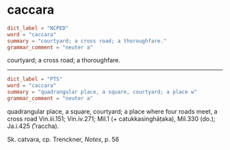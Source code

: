 # caccara

``` toml
dict_label = "NCPED"
word = "caccara"
summary = "courtyard; a cross road; a thoroughfare."
grammar_comment = "neuter a"
```

courtyard; a cross road; a thoroughfare.

--------------------

``` toml
dict_label = "PTS"
word = "caccara"
summary = "quadrangular place, a square, courtyard; a place w"
grammar_comment = "neuter a"
```

quadrangular place, a square, courtyard; a place where four roads meet, a cross road Vin.iii.151; Vin.iv.271; Mil.1 (\+ catukkasinghāṭaka), Mil.330 (do.); Ja.i.425 (˚raccha).

Sk. catvara, cp. Trenckner, *Notes*, p. 56

